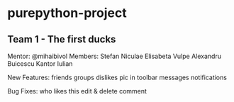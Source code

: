 purepython-project
==================

Team 1 - The first ducks
------------------------

Mentor: @mihaibivol
Members: 
Stefan Niculae
Elisabeta Vulpe
Alexandru Buicescu
Kantor Iulian

New Features:
friends
groups
dislikes
pic in toolbar
messages
notifications

Bug Fixes:
who likes this
edit & delete comment